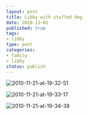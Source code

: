 ```yaml
--- 
layout: post
title: Libby with stuffed dog
date: 2010-12-02
published: true
tags: 
- libby
type: post
categories: 
- family
- libby
status: publish
---
```


![2010-11-21-at-19-32-51](http://media.eick.us/2010/11/2010-11-21-at-19-32-51.jpg)

![2010-11-21-at-19-33-17](http://media.eick.us/2010/11/2010-11-21-at-19-33-17.jpg)

![2010-11-21-at-19-34-38](http://media.eick.us/2010/11/2010-11-21-at-19-34-38.jpg)

